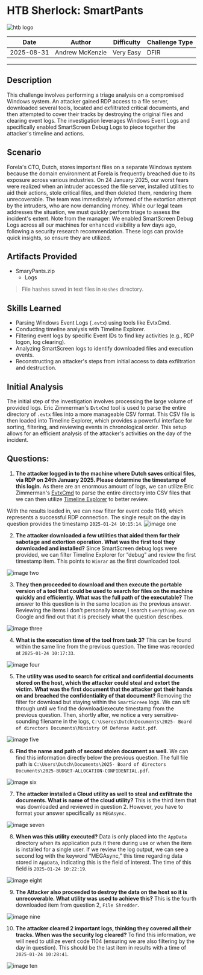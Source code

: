 # HTB Sherlock: SmartPants
![htb logo](./Images/htb_logo.png)

| Date       | Author          | Difficulty | Challenge Type |
| ---------- | --------------- | ---------- | -------------- |
| 2025-08-31 | Andrew McKenzie | Very Easy  | DFIR           |

---
## Description
This challenge involves performing a triage analysis on a compromised Windows system. An attacker gained RDP access to a file server, downloaded several tools, located and exfiltrated critical documents, and then attempted to cover their tracks by destroying the original files and clearing event logs. The investigation leverages Windows Event Logs and specifically enabled SmartScreen Debug Logs to piece together the attacker's timeline and actions.
## Scenario
Forela's CTO, Dutch, stores important files on a separate Windows system because the domain environment at Forela is frequently breached due to its exposure across various industries. On 24 January 2025, our worst fears were realized when an intruder accessed the file server, installed utilities to aid their actions, stole critical files, and then deleted them, rendering them unrecoverable. The team was immediately informed of the extortion attempt by the intruders, who are now demanding money. While our legal team addresses the situation, we must quickly perform triage to assess the incident's extent. Note from the manager: We enabled SmartScreen Debug Logs across all our machines for enhanced visibility a few days ago, following a security research recommendation. These logs can provide quick insights, so ensure they are utilized.
## Artifacts Provided
- SmaryPants.zip
	- Logs

> File hashes saved in text files in `Hashes` directory.
## Skills Learned
- Parsing Windows Event Logs (`.evtx`) using tools like EvtxCmd.
- Conducting timeline analysis with Timeline Explorer.
- Filtering event logs by specific Event IDs to find key activities (e.g., RDP logon, log clearing).
- Analyzing SmartScreen logs to identify downloaded files and execution events.
- Reconstructing an attacker's steps from initial access to data exfiltration and destruction.
## Initial Analysis
The initial step of the investigation involves processing the large volume of provided logs. Eric Zimmerman's `EvtxCmd` tool is used to parse the entire directory of `.evtx` files into a more manageable CSV format. This CSV file is then loaded into Timeline Explorer, which provides a powerful interface for sorting, filtering, and reviewing events in chronological order. This setup allows for an efficient analysis of the attacker's activities on the day of the incident.
## Questions:
1. **The attacker logged in to the machine where Dutch saves critical files, via RDP on 24th January 2025. Please determine the timestamp of this login.**
As there are an enormous amount of logs, we can utilize Eric Zimmerman's [EvtxCmd](https://github.com/EricZimmerman/evtx) to parse the entire directory into CSV files that we can then utilize [Timeline Explorer](https://ericzimmerman.github.io/#!index.md) to better review.

With the results loaded in, we can now filter for event code 1149, which represents a successful RDP connection. The single result on the day in question provides the timestamp `2025-01-24 10:15:14`.
![image one](./Images/Pasted%20image%2020250831223834.png)

2. **The attacker downloaded a few utilities that aided them for their sabotage and extortion operation. What was the first tool they downloaded and installed?**
Since SmartScreen debug logs were provided, we can filter Timeline Explorer for “debug” and review the first timestamp item. This points to `Winrar` as the first downloaded tool.

![image two](./Images/Pasted%20image%2020250831224829.png)

3. **They then proceeded to download and then execute the portable version of a tool that could be used to search for files on the machine quickly and efficiently. What was the full path of the executable?**
The answer to this question is in the same location as the previous answer. Reviewing the items I don't personally know, I search `Everything.exe` on Google and find out that it is precisely what the question describes.

![image three](./Images/Pasted%20image%2020250831225049.png)

4. **What is the execution time of the tool from task 3?**
This can be found within the same line from the previous question. The time was recorded at `2025-01-24 10:17:33`.

![image four](./Images/Pasted%20image%2020250831225338.png)

5. **The utility was used to search for critical and confidential documents stored on the host, which the attacker could steal and extort the victim. What was the first document that the attacker got their hands on and breached the confidentiality of that document?**
Removing the filter for download but staying within the `SmartScreen` logs. We can sift through until we find the download/execute timestamp from the previous question. Then, shortly after, we notice a very sensitive-sounding filename in the logs, `C:\Useres\Dutch\Documents\2025- Board of directors Documents\Ministry Of Defense Audit.pdf`.

![image five](./Images/Pasted%20image%2020250831225759.png)

6. **Find the name and path of second stolen document as well.**
We can find this information directly below the previous question. The full file path is `C:\Users\Dutch\Documents\2025- Board of directors Documents\2025-BUDGET-ALLOCATION-CONFIDENTIAL.pdf`.

![image six](./Images/Pasted%20image%2020250831230038.png)

7. **The attacker installed a Cloud utility as well to steal and exfiltrate the documents. What is name of the cloud utility?**
This is the third item that was downloaded and reviewed in question 2. However, you have to format your answer specifically as `MEGAsync`.

![image seven](./Images/Pasted%20image%2020250831230316.png)

8. **When was this utility executed?**
Data is only placed into the `AppData` directory when its application puts it there during use or when the item is installed for a single user. If we review the log output, we can see a second log with the keyword “MEGAsync,” this time regarding data stored in `AppData`, indicating this is the field of interest. The time of this field is `2025-01-24 10:22:19`.

![image eight](./Images/Pasted%20image%2020250831230829.png)

9. **The Attacker also proceeded to destroy the data on the host so it is unrecoverable. What utility was used to achieve this?**
This is the fourth downloaded item from question 2, `File Shredder`.

![image nine](./Images/Pasted%20image%2020250831230958.png)

10. **The attacker cleared 2 important logs, thinking they covered all their tracks. When was the security log cleared?**
To find this information, we will need to utilize event code 1104 (ensuring we are also filtering by the day in question). This should be the last item in results with a time of `2025-01-24 10:28:41`.

![image ten](./Images/Pasted%20image%2020250831231547.png)
